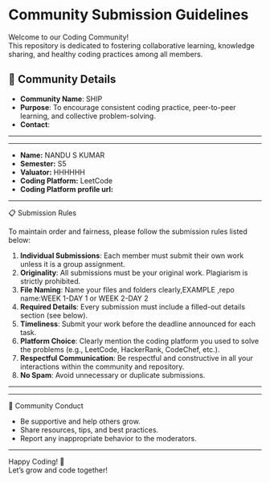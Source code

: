 # Community Submission Guidelines

Welcome to our Coding Community!  
This repository is dedicated to fostering collaborative learning, knowledge sharing, and healthy coding practices among all members.

## 📢 Community Details

- **Community Name**: SHIP
- **Purpose**: To encourage consistent coding practice, peer-to-peer learning, and collective problem-solving.
- **Contact**: 

---




---
- **Name:** NANDU S KUMAR 
- **Semester:** S5  
- **Valuator:** HHHHHH 
- **Coding Platform:** LeetCode
- **Coding Platform profile url:**




---
📋 Submission Rules

To maintain order and fairness, please follow the submission rules listed below:

1. **Individual Submissions**: Each member must submit their own work unless it is a group assignment.
2. **Originality**: All submissions must be your original work. Plagiarism is strictly prohibited.
3. **File Naming**: Name your files and folders clearly,EXAMPLE ,repo name:WEEK 1-DAY 1 or WEEK 2-DAY 2
5. **Required Details**: Every submission must include a filled-out details section (see below).
6. **Timeliness**: Submit your work before the deadline announced for each task.
8. **Platform Choice**: Clearly mention the coding platform you used to solve the problems (e.g., LeetCode, HackerRank, CodeChef, etc.).
9. **Respectful Communication**: Be respectful and constructive in all your interactions within the community and repository.
10. **No Spam**: Avoid unnecessary or duplicate submissions.

---

---
🤝 Community Conduct

- Be supportive and help others grow.
- Share resources, tips, and best practices.
- Report any inappropriate behavior to the moderators.

---

Happy Coding! 🚀  
Let’s grow and code together!

